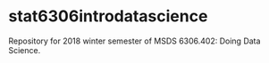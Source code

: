 # stat6306introdatascience
Repository for 2018 winter semester of MSDS 6306.402: Doing Data Science.
